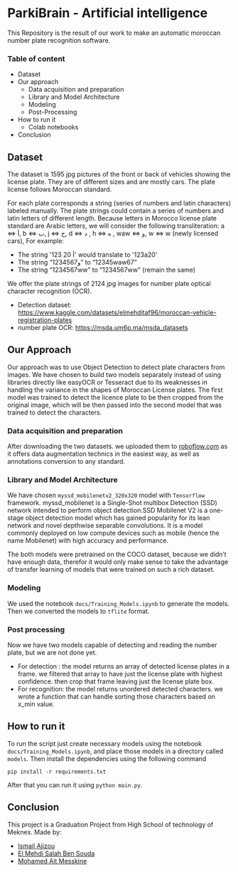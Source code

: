 # ParkiBrain - Artificial intelligence

This Repository is the result of our work to make an automatic moroccan number plate recognition software.

### Table of content
- Dataset
- Our approach
  - Data acquisition and preparation
  - Library and Model Architecture
  - Modeling
  - Post-Processing 
- How to run it
  - Colab notebooks
- Conclusion
  
## Dataset
The dataset is 1595 jpg pictures of the front or back of vehicles showing the license plate. They are of different sizes and are mostly cars. The plate license follows Moroccan standard.

For each plate corresponds a string (series of numbers and latin characters) labeled manually. The plate strings could contain a series of numbers and latin letters of different length. Because letters in Morocco license plate standard are Arabic letters, we will consider the following transliteration: a <=> أ, b <=> ب, j <=> ج, d <=> د , h <=> ه , waw <=> و, w <=> w (newly licensed cars), For example:

- The string '123 أ 20' would translate to '123a20'
- The string “123و4567” to “12345waw67”
- The string “1234567ww” to “1234567ww” (remain the same)

We offer the plate strings of 2124 jpg images for number plate optical character recognition (OCR).

- Detection dataset: https://www.kaggle.com/datasets/elmehditaf96/moroccan-vehicle-registration-plates
- number plate OCR: https://msda.um6p.ma/msda_datasets

## Our Approach
Our approach was to use Object Detection to detect plate characters from images. We have chosen to build two models separately instead of using libraries directly like easyOCR or Tesseract due to its weaknesses in handling the variance in the shapes of Moroccan License plates. The first model was trained to detect the licence plate to be then cropped from the original image, which will be then passed into the second model that was trained to detect the characters.

###  Data acquisition and preparation
After downloading the two datasets. we uploaded them to [roboflow.com](https://roboflow.com) as it offers data augmentation technics in the easiest way, as well as annotations conversion to any standard.

### Library and Model Architecture
We have chosen ```myssd_mobilenetv2_320x320``` model with ```Tensorflow``` framework. myssd_mobilenet is a Single-Shot multibox Detection (SSD) network intended to perform object detection.SSD Mobilenet V2 is a one-stage object detection model which has gained popularity for its lean network and novel depthwise separable convolutions. It is a model commonly deployed on low compute devices such as mobile (hence the name Mobilenet) with high accuracy and performance.

The both models were pretrained on the COCO dataset, because we didn’t have enough data, therefor it would only make sense to take the advantage of transfer learning of models that were trained on such a rich dataset.

### Modeling
We used the notebook ```docs/Training_Models.ipynb``` to generate the models. Then we converted the models to ```tflite``` format. 

### Post processing
Now we have two models capable of detecting and reading the number plate, but we are not done yet. 

- For detection : the model returns an array of detected license plates in a frame. we filtered that array to have just the license plate with highest confidence. then crop that frame leaving just the license plate box.
- For recognition: the model returns unordered detected characters. we wrote a function that can handle sorting those characters based on x_min value.

 ## How to run it
 To run the script just create necessary models using the notebook ```docs/Training_Models.ipynb```, and place those models in a directory called ```models```. Then install the dependencies using the following command
```
pip install -r requirements.txt
```
 After that you can run it using ```python main.py```.

 ## Conclusion
This project is a Graduation Project from High School of technology of Meknes. Made by: 

- [Ismail Ajizou](https://github.com/ismailajizou)
- [El Mehdi Salah Ben Souda](https://github.com/Mehdi-Ben-Souda)
- [Mohamed Ait Messkine](https://github.com/AitMesskine)